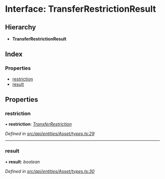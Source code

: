 # Interface: TransferRestrictionResult

## Hierarchy

* **TransferRestrictionResult**

## Index

### Properties

* [restriction](transferrestrictionresult.md#restriction)
* [result](transferrestrictionresult.md#result)

## Properties

###  restriction

• **restriction**: *[TransferRestriction](transferrestriction.md)*

*Defined in [src/api/entities/Asset/types.ts:29](https://github.com/PolymathNetwork/polymesh-sdk/blob/38ee8078/src/api/entities/Asset/types.ts#L29)*

___

###  result

• **result**: *boolean*

*Defined in [src/api/entities/Asset/types.ts:30](https://github.com/PolymathNetwork/polymesh-sdk/blob/38ee8078/src/api/entities/Asset/types.ts#L30)*
